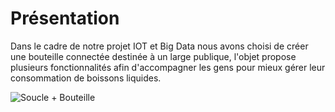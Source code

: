# Présentation


Dans le cadre de notre projet IOT et Big Data nous avons choisi de créer une bouteille connectée destinée à un large publique, l'objet propose plusieurs fonctionnalités afin d'accompagner les gens pour mieux gérer leur consommation de boissons liquides.

![Soucle + Bouteille](https://user-images.githubusercontent.com/61466639/163414054-0050a198-8dab-479f-a415-3d8e540ea24b.png)
